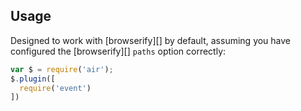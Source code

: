 ## Usage

Designed to work with [browserify][] by default, assuming you have configured the [browserify][] `paths` option correctly:

```javascript
var $ = require('air');
$.plugin([
  require('event')
])
```
